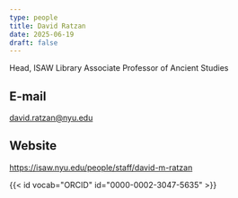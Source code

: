 ```yaml
---
type: people
title: David Ratzan
date: 2025-06-19
draft: false
---
```


<!-- position title, institution -->
Head, ISAW Library
Associate Professor of Ancient Studies


## E-mail
david.ratzan@nyu.edu


## Website
https://isaw.nyu.edu/people/staff/david-m-ratzan

{{< id vocab="ORCID" id="0000-0002-3047-5635" >}}


<!-- Description -->
